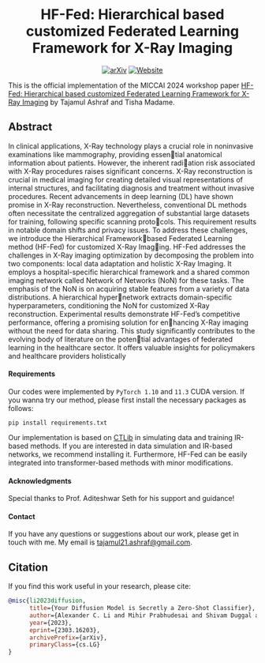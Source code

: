 <div align="center">

<!-- TITLE -->
# **HF-Fed: Hierarchical based customized Federated Learning Framework for X-Ray Imaging**

[![arXiv](https://img.shields.io/badge/cs.LG-arXiv:2303.16203-b31b1b.svg)](https://arxiv.org/abs/2303.16203)
[![Website](https://img.shields.io/badge/🌎-Website-blue.svg)](http://diffusion-classifier.github.io)
</div>

This is the official implementation of the MICCAI 2024 workshop paper [HF-Fed: Hierarchical based customized Federated
Learning Framework for X-Ray Imaging](https://arxiv.org/abs/2303.16203) by Tajamul Ashraf and Tisha Madame.
<!-- DESCRIPTION -->
## Abstract

In clinical applications, X-Ray technology plays a crucial
role in noninvasive examinations like mammography, providing essential anatomical information about patients. However, the inherent radiation risk associated with X-Ray procedures raises significant concerns. X-Ray reconstruction is crucial in medical imaging for creating detailed visual representations of internal structures, and facilitating diagnosis
and treatment without invasive procedures. Recent advancements in deep
learning (DL) have shown promise in X-Ray reconstruction. Nevertheless,
conventional DL methods often necessitate the centralized aggregation of
substantial large datasets for training, following specific scanning protocols. This requirement results in notable domain shifts and privacy issues.
To address these challenges, we introduce the Hierarchical Frameworkbased Federated Learning method (HF-Fed) for customized X-Ray Imaging. HF-Fed addresses the challenges in X-Ray imaging optimization by decomposing the problem into two components: local data adaptation
and holistic X-Ray Imaging. It employs a hospital-specific hierarchical
framework and a shared common imaging network called Network of
Networks (NoN) for these tasks. The emphasis of the NoN is on acquiring
stable features from a variety of data distributions. A hierarchical hypernetwork extracts domain-specific hyperparameters, conditioning the NoN
for customized X-Ray reconstruction. Experimental results demonstrate
HF-Fed’s competitive performance, offering a promising solution for enhancing X-Ray imaging without the need for data sharing. This study
significantly contributes to the evolving body of literature on the potential advantages of federated learning in the healthcare sector. It offers
valuable insights for policymakers and healthcare providers holistically



#### Requirements

Our codes were implemented by ```PyTorch 1.10``` and ```11.3``` CUDA version. If you wanna try our method, please first install the necessary packages as follows:

```
pip install requirements.txt
```

Our implementation is based on [CTLib](https://github.com/xiawj-hub/CTLIB) in simulating data and training IR-based methods. If you are interested in data simulation and IR-based networks, we recommend installing it. Furthermore, HF-Fed can be easily integrated into transformer-based methods with minor modifications.

#### Acknowledgments
Special thanks to Prof. Aditeshwar Seth for his support and guidance!

#### Contact
If you have any questions or suggestions about our work, please get in touch with me. My email is tajamul21.ashraf@gmail.com.


## Citation

If you find this work useful in your research, please cite:

```bibtex
@misc{li2023diffusion,
      title={Your Diffusion Model is Secretly a Zero-Shot Classifier}, 
      author={Alexander C. Li and Mihir Prabhudesai and Shivam Duggal and Ellis Brown and Deepak Pathak},
      year={2023},
      eprint={2303.16203},
      archivePrefix={arXiv},
      primaryClass={cs.LG}
}
```



